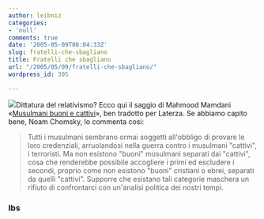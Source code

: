 ```yaml
---
author: leibniz
categories:
- 'null'
comments: true
date: '2005-05-09T08:04:33Z'
slug: fratelli-che-sbagliano
title: Fratelli che sbagliano
url: "/2005/05/09/fratelli-che-sbagliano/"
wordpress_id: 305

---
```

![](https://giotto.ibs.it/thumbnails/z25/8842075825.jpg)Dittatura del relativismo? Ecco qui il saggio di Mahmood Mamdani «[Musulmani buoni e cattivi](https://www.internetbookshop.it/ser/serdsp.asp?shop=1&c=BCGGWJN04Z0XC)», ben tradotto per Laterza. Se abbiamo capito bene, Noam Chomsky, lo commenta cosi: 

> Tutti i musulmani sembrano ormai soggetti
all'obbligo di provare le loro credenziali, arruolandosi nella guerra
contro i musulmani "cattivi", i terroristi. Ma non esistono "buoni"
musulmani separati dai "cattivi", cosa che renderebbe possibile
accogliere i primi ed escludere i secondi, proprio come non esistono
"buoni" cristiani o ebrei, separati da quelli "cattivi". Supporre che
esistano tali categorie maschera un rifiuto di confrontarci con
un'analisi politica dei nostri tempi.

### Ibs
